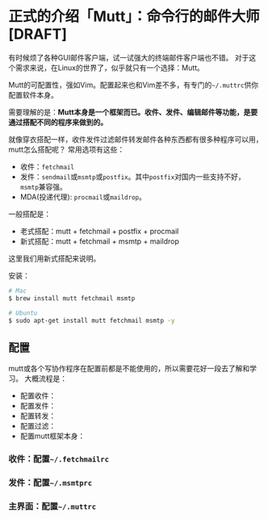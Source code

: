 # 正式的介绍「Mutt」：命令行的邮件大师  [DRAFT]

有时候烦了各种GUI邮件客户端，试一试强大的终端邮件客户端也不错。
对于这个需求来说，在Linux的世界了，似乎就只有一个选择：Mutt。

Mutt的可配置性，强如Vim。配置起来也和Vim差不多，有专门的`~/.muttrc`供你配置软件本身。

需要理解的是：**Mutt本身是一个框架而已。收件、发件、编辑邮件等功能，是要通过搭配不同的程序来做到的。**

就像穿衣搭配一样，收件发件过滤邮件转发邮件各种东西都有很多种程序可以用，mutt怎么搭配呢？
常用选项有这些：
- 收件：`fetchmail`
- 发件：`sendmail`或`msmtp`或`postfix`。其中`postfix`对国内一些支持不好，`msmtp`兼容强。
- MDA(投递代理): `procmail`或`maildrop`。

一般搭配是：
- 老式搭配：mutt + fetchmail + postfix + procmail
- 新式搭配：mutt + fetchmail + msmtp + maildrop

这里我们用新式搭配来说明。

安装：
```sh
# Mac
$ brew install mutt fetchmail msmtp

# Ubuntu
$ sudo apt-get install mutt fetchmail msmtp -y
```

## 配置

mutt或各个写协作程序在配置前都是不能使用的，所以需要花好一段去了解和学习。
大概流程是：
- 配置收件：
- 配置发件：
- 配置转发：
- 配置过滤：
- 配置mutt框架本身：


### 收件：配置`~/.fetchmailrc`


### 发件：配置`~/.msmtprc`


### 主界面：配置`~/.muttrc`
